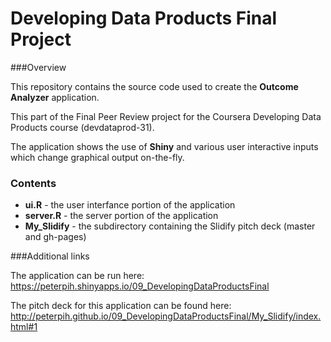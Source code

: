 # Developing Data Products Final Project

###Overview

This repository contains the source code used to create the **Outcome Analyzer** application.  

This part of the Final Peer Review project for the Coursera Developing Data Products course (devdataprod-31).

The application shows the use of **Shiny** and various user interactive inputs which change graphical output on-the-fly.  

### Contents

- **ui.R** - the user interfance portion of the application
- **server.R** - the server portion of the application
- **My_Slidify** - the subdirectory containing the Slidify pitch deck (master and gh-pages)

###Additional links

The application can be run here:  
https://peterpih.shinyapps.io/09_DevelopingDataProductsFinal

The pitch deck for this application can be found here:   http://peterpih.github.io/09_DevelopingDataProductsFinal/My_Slidify/index.html#1
